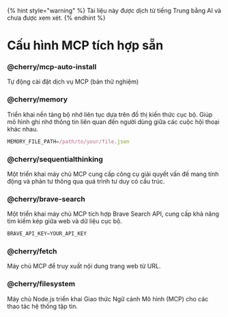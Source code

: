 
{% hint style="warning" %}
Tài liệu này được dịch từ tiếng Trung bằng AI và chưa được xem xét.
{% endhint %}

# Cấu hình MCP tích hợp sẵn

### @cherry/mcp-auto-install

Tự động cài đặt dịch vụ MCP (bản thử nghiệm)

### @cherry/memory

Triển khai nền tảng bộ nhớ liên tục dựa trên đồ thị kiến thức cục bộ. Giúp mô hình ghi nhớ thông tin liên quan đến người dùng giữa các cuộc hội thoại khác nhau.

```typescript
MEMORY_FILE_PATH=/path/to/your/file.json
```

### @cherry/sequentialthinking

Một triển khai máy chủ MCP cung cấp công cụ giải quyết vấn đề mang tính động và phản tư thông qua quá trình tư duy có cấu trúc.

### @cherry/brave-search

Một triển khai máy chủ MCP tích hợp Brave Search API, cung cấp khả năng tìm kiếm kép giữa web và dữ liệu cục bộ.

```typescript
BRAVE_API_KEY=YOUR_API_KEY
```

### @cherry/fetch

Máy chủ MCP để truy xuất nội dung trang web từ URL.

### @cherry/filesystem

Máy chủ Node.js triển khai Giao thức Ngữ cảnh Mô hình (MCP) cho các thao tác hệ thống tập tin.